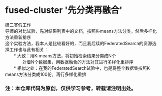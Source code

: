 # fused-cluster '先分类再融合'
研二寒假工作<br>
导师的对比试验，先对结果列表中的文档，按照K-means方法分类，然后多样化方法重新排序</br>
这个实验方法，我本人是比较看好的，而且我后续的FederatedSearch的资源选择工作也与此有相关：</br>
　　* 大致：用K-means方法，将初始检索结果分类成N个</br>
  　　　　对着N个数据集，用数据融合的方法对其进行多样化重排序</br>
          　　*  相似之处：在我的FederatedSearch试验中，也是将整个数据集按照K-means方法分类成100份，再行多样化重排</br>
### 注：本仓库代码为原创，仅供学习参考，转载请注明出处。
